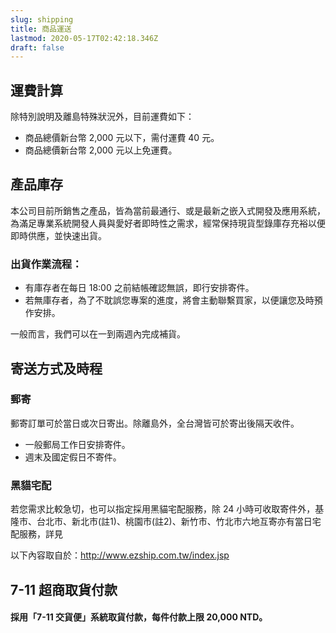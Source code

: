 ```yaml
---
slug: shipping
title: 商品運送
lastmod: 2020-05-17T02:42:18.346Z
draft: false
---
```

## 運費計算

除特別說明及離島特殊狀況外，目前運費如下：

* 商品總價新台幣 2,000 元以下，需付運費 40 元。
* 商品總價新台幣 2,000 元以上免運費。

## 產品庫存

本公司目前所銷售之產品，皆為當前最通行、或是最新之嵌入式開發及應用系統，為滿足專業系統開發人員與愛好者即時性之需求，經常保持現貨型錄庫存充裕以便即時供應，並快速出貨。

### 出貨作業流程：

* 有庫存者在每日 18:00 之前結帳確認無誤，即行安排寄件。
* 若無庫存者，為了不耽誤您專案的進度，將會主動聯繫買家，以便讓您及時預作安排。

一般而言，我們可以在一到兩週內完成補貨。

## 寄送方式及時程

### 郵寄

郵寄訂單可於當日或次日寄出。除離島外，全台灣皆可於寄出後隔天收件。

* 一般郵局工作日安排寄件。
* 週末及國定假日不寄件。

### 黑貓宅配

若您需求比較急切，也可以指定採用黑貓宅配服務，除 24 小時可收取寄件外，基隆市、台北市、新北市(註1)、桃園市(註2)、新竹市、竹北市六地互寄亦有當日宅配服務，詳見[](http://www.t-cat.com.tw/product/day.aspx)

以下內容取自於：<http://www.ezship.com.tw/index.jsp>

## 7-11 超商取貨付款

#### 採用「7-11 交貨便」系統取貨付款，每件付款上限 20,000 NTD。
